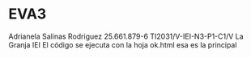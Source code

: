 # EVA3
Adrianela Salinas Rodriguez 25.661.879-6 TI2031/V-IEI-N3-P1-C1/V La Granja IEI
El código se ejecuta con la hoja ok.html esa es la principal
